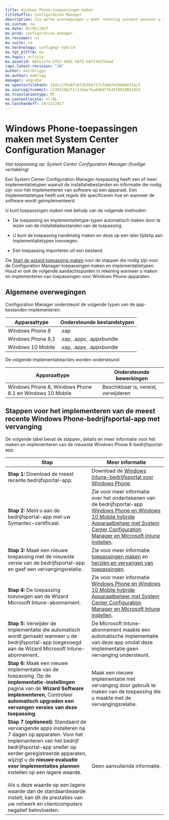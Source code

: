 ```yaml
---
title: Windows Phone-toepassingen maken
titleSuffix: Configuration Manager
description: Zie welke overwegingen u moet rekening account wanneer u maken en implementeren van toepassingen voor Windows Phone-apparaten.
ms.custom: na
ms.date: 03/05/2017
ms.prod: configuration-manager
ms.reviewer: na
ms.suite: na
ms.technology: configmgr-hybrid
ms.tgt_pltfrm: na
ms.topic: article
ms.assetid: 68fe11fa-5fb2-4b81-b0f5-b6f2392fb4ad
caps.latest.revision: "10"
author: mattbriggs
ms.author: mabrigg
manager: angrobe
ms.openlocfilehash: 154cc1f6e8f16f2bfbb717cfd44fe596b9e31ac5
ms.sourcegitcommit: c236214b2fcc13dae7bad96d7fb33f692868191d
ms.translationtype: MT
ms.contentlocale: nl-NL
ms.lasthandoff: 10/12/2017
---
```

# <a name="create-windows-phone-applications-with-system-center-configuration-manager"></a>Windows Phone-toepassingen maken met System Center Configuration Manager

*Van toepassing op: System Center Configuration Manager (huidige vertakking)*

Een System Center Configuration Manager-toepassing heeft een of meer implementatietypen waaruit de installatiebestanden en informatie die nodig zijn voor het implementeren van software op een apparaat. Een implementatietype heeft ook regels die specificeren hoe en wanneer de software wordt geïmplementeerd.  

 U kunt toepassingen maken met behulp van de volgende methoden:  

-   De toepassing en implementatietype-typen automatisch maken door te lezen van de installatiebestanden van de toepassing.  

-   U kunt de toepassing handmatig maken en deze op een later tijdstip aan implementatietypen toevoegen.  

-   Een toepassing importeren uit een bestand.  

Zie [Start de wizard toepassing maken](../../apps/deploy-use/create-applications.md#start-the-create-application-wizard) voor de stappen die nodig zijn voor de Configuration Manager-toepassingen maken en implementatietypen. Houd er ook de volgende aandachtspunten in rekening wanneer u maken en implementeren van toepassingen voor Windows Phone-apparaten.  

## <a name="general-considerations"></a>Algemene overwegingen  
 Configuration Manager ondersteunt de volgende typen van de app-bestanden implementeren:  

|Apparaattype|Ondersteunde bestandstypen|  
|-----------------|---------------------|  
|Windows Phone 8|.xap|  
|Windows Phone 8,1|.xap, .appx, .appxbundle|
|Windows 10 Mobile|.xap, .appx, .appxbundle|

 De volgende implementatieacties worden ondersteund:  

|Apparaattype|Ondersteunde bewerkingen|  
|-----------------|-----------------------|  
|Windows Phone 8, Windows Phone 8.1 en Windows 10 Mobile|Beschikbaar is, vereist, verwijderen|  

## <a name="steps-to-deploy-the-latest-windows-phone-company-portal-app-with-supersedence"></a>Stappen voor het implementeren van de meest recente Windows Phone-bedrijfsportal-app met vervanging  
 De volgende tabel bevat de stappen, details en meer informatie voor het maken en implementeren van de nieuwste Windows Phone 8-bedrijfsportal-app.  

|Stap|Meer informatie|  
|----------|----------------------|  
|**Stap 1:** Download de meest recente bedrijfsportal-app.|Download de [Windows Intune-bedrijfsportal voor Windows Phone](http://go.microsoft.com/fwlink/?LinkId=268440).|  
|**Stap 2:** Meld u aan de bedrijfsportal-app met uw Symantec-certificaat.|Zie voor meer informatie over het ondertekenen van de bedrijfsportal-app [Windows Phone en Windows 10 Mobile hybride Apparaatbeheer met System Center Configuration Manager en Microsoft Intune instellen](../../mdm/deploy-use/enroll-hybrid-windows.md).|  
|**Stap 3:** Maak een nieuwe toepassing met de nieuwste versie van de bedrijfsportal-app en geef een vervangingsrelatie.|Zie voor meer informatie [toepassingen maken](../../apps/deploy-use/create-applications.md) en [herzien en vervangen van toepassingen](../../apps/deploy-use/revise-and-supersede-applications.md).|  
|**Stap 4:** De toepassing toevoegen aan de Wizard Microsoft Intune-abonnement.|Zie voor meer informatie [Windows Phone en Windows 10 Mobile hybride Apparaatbeheer met System Center Configuration Manager en Microsoft Intune instellen](../../mdm/deploy-use/enroll-hybrid-windows.md).|  
|**Stap 5:** Verwijder de implementatie die automatisch wordt gemaakt wanneer u de bedrijfsportal-app toegevoegd aan de Wizard Microsoft Intune-abonnement.|De Microsoft Intune-abonnement maakte een automatische implementatie van deze app omdat deze implementatie geen vervanging ondersteunt.|  
|**Stap 6:** Maak een nieuwe implementatie van de toepassing. Op de **implementatie-instellingen** pagina van de **Wizard Software implementeren**, Controleer **automatisch upgraden een vervangen versies van deze toepassing**.|Maak een nieuwe implementatie met vervanging door gebruik te maken van de toepassing die u maakte met de vervangingsrelatie.|  
|**Stap 7 (optioneel):** Standaard de vervangende apps installeren na 7 dagen op apparaten. Voor het implementeren van het bedrijf bedrijfsportal-app sneller op eerder geregistreerde apparaten, wijzigt u de **nieuwe evaluatie voor implementaties plannen** instellen op een lagere waarde.<br /><br /> Als u deze waarde op een lagere waarde dan de standaardwaarde instelt, kan dit de prestaties van uw netwerk en clientcomputers negatief beïnvloeden.|Geen aanvullende informatie.|  
